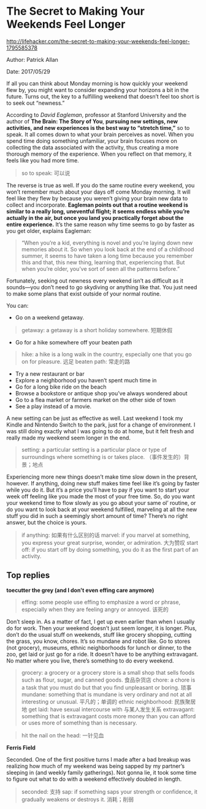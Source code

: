 # The Secret to Making Your Weekends Feel Longer

http://lifehacker.com/the-secret-to-making-your-weekends-feel-longer-1795585378

Author: Patrick Allan

Date: 2017/05/29

If all you can think about Monday morning is how quickly your weekend flew by, you might want to consider expanding your horizons a bit in the future. Turns out, the key to a fulfilling weekend that doesn’t feel too short is to seek out “newness.”

According to *David Eagleman*, professor at Stanford University and the author of **The Brain: The Story of You**, **pursuing new settings, new activities, and new experiences is the best way to “stretch time,”** so to speak. It all comes down to what your brain perceives as novel. When you spend time doing something unfamiliar, your brain focuses more on collecting the data associated with the activity, thus creating a more thorough memory of the experience. When you reflect on that memory, it feels like you had more time.

> so to speak: 可以说

The reverse is true as well. If you do the same routine every weekend, you won’t remember much about your days off come Monday morning. It will feel like they flew by because you weren’t giving your brain new data to collect and incorporate. **Eagleman points out that a routine weekend is similar to a really long, uneventful flight; it seems endless while you’re actually in the air, but once you land you practically forget about the entire experience.** It’s the same reason why time seems to go by faster as you get older, explains Eagleman:

> “When you’re a kid, everything is novel and you’re laying down new memories about it. So when you look back at the end of a childhood summer, it seems to have taken a long time because you remember this and that, this new thing, learning that, experiencing that. But when you’re older, you’ve sort of seen all the patterns before.”

Fortunately, seeking out newness every weekend isn’t as difficult as it sounds—you don’t need to go skydiving or anything like that. You just need to make some plans that exist outside of your normal routine.

You can:

* Go on a weekend getaway.

> getaway: a getaway is a short holiday somewhere. 短期休假

* Go for a hike somewhere off your beaten path

> hike: a hike is a long walk in the country, especially one that you go on for pleasure. 远足
> beaten path: 常走的路

* Try a new restaurant or bar
* Explore a neighborhood you haven’t spent much time in
* Go for a long bike ride on the beach
* Browse a bookstore or antique shop you’ve always wondered about
* Go to a flea market or farmers market on the other side of town
* See a play instead of a movie.

A new setting can be just as effective as well. Last weekend I took my Kindle and Nintendo Switch to the park, just for a change of environment. I was still doing exactly what I was going to do at home, but it felt fresh and really made my weekend seem longer in the end.

> setting: a particular setting is a particular place or type of surroundings where something is or takes place. （事件发生的）背景；地点

Experiencing more new things doesn’t make time slow down in the present, however. If anything, doing new stuff makes time feel like it’s going by faster while you do it. But it’s a price you’ll have to pay if you want to start your week off feeling like you made the most of your free time. So, do you want your weekend time to flow slowly as you go about your same ol’ routine, or do you want to look back at your weekend fulfilled, marveling at all the new stuff you did in such a seemingly short amount of time? There’s no right answer, but the choice is yours.

> if anything: 如果有什么区别的话
> marvel: if you marvel at something, you express your great surprise, wonder, or admiration. 大为赞叹
> start off: if you start off by doing something, you do it as the first part of an activity.

## Top replies

**toecutter the grey (and I don't even effing care anymore)**

> effing: some people use effing to emphasize a word or phrase, especially when they are feeling angry or annoyed. 该死的

Don’t sleep in. As a matter of fact, I get up even earlier than when I usually do for work. Then your weekend doesn’t just seem longer, it is longer. Plus, don’t do the usual stuff on weekends, stuff like grocery shopping, cutting the grass, you know, chores. It’s so mundane and robot like. Go to stores (not grocery), museums, ethnic neighborhoods for lunch or dinner, to the zoo, get laid or just go for a ride. It doesn’t have to be anything extravagant. No matter where you live, there’s something to do every weekend. 

> grocery: a grocery or a grocery store is a small shop that sells foods such as flour, sugar, and canned goods. 食品杂货店
> chore: a chore is a task that you must do but that you find unpleasant or boring. 琐事
> mundane: something that is mundane is very ordinary and not at all interesting or unusual. 平凡的；单调的
> ethnic neighborhood: 民族聚居地
> get laid: have sexual intercourse with 与某人发生关系
> extravagant: something that is extravagant costs more money than you can afford or uses more of something than is necessary. 

> hit the nail on the head: 一针见血

**Ferris Field**

Seconded. One of the first positive turns I made after a bad breakup was realizing how much of my weekend was being sapped by my partner’s sleeping in (and weekly family gatherings). Not gonna lie, it took some time to figure out what to do with a weekend effectively doubled in length.

> seconded: 支持
> sap: if something saps your strength or confidence, it gradually weakens or destroys it. 消耗；削弱

